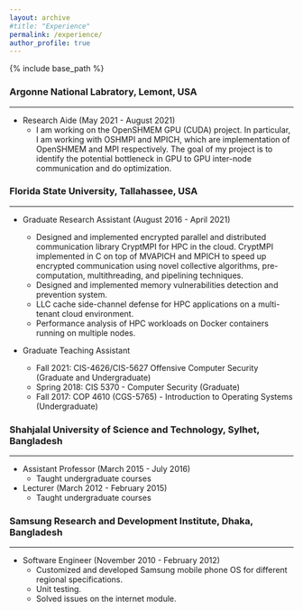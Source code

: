 ```yaml
---
layout: archive
#title: "Experience"
permalink: /experience/
author_profile: true
---
```

{% include base_path %}

 
### Argonne National Labratory, Lemont, USA     
----
* Research Aide (May 2021 - August 2021)
    * I am working on the OpenSHMEM GPU (CUDA) project. In particular, I am working with OSHMPI and
      MPICH, which are implementation of OpenSHMEM and MPI respectively. The
      goal of my project is to identify the potential bottleneck in GPU to GPU inter-node
      communication and do optimization.

### Florida State University, Tallahassee, USA       
----
* Graduate Research Assistant (August 2016 - April 2021)
    *  Designed and implemented encrypted parallel and distributed communication library CryptMPI for HPC in the cloud.  CryptMPI implemented in C on top of MVAPICH and MPICH to speed up encrypted communication using novel collective algorithms, pre-computation, multithreading, and pipelining techniques.
    *  Designed and implemented memory vulnerabilities detection and prevention system.
    *  LLC cache side-channel defense for HPC applications on a multi-tenant cloud environment.
    *  Performance analysis of HPC workloads on Docker containers running on multiple nodes.

* Graduate Teaching Assistant
    * Fall 2021: CIS-4626/CIS-5627 Offensive Computer Security (Graduate and Undergraduate) 
    * Spring 2018: CIS 5370 - Computer Security (Graduate)
    * Fall 2017: COP 4610 (CGS-5765) - Introduction to Operating Systems (Undergraduate)


### Shahjalal University of Science and Technology, Sylhet, Bangladesh       
----
* Assistant Professor (March 2015 - July 2016)
    * Taught undergraduate courses
* Lecturer (March 2012 - February 2015)
  * Taught undergraduate courses

### Samsung Research and Development Institute, Dhaka, Bangladesh        
----
* Software Engineer (November 2010 - February 2012)
    * Customized and developed Samsung mobile phone OS for different regional specifications.
    * Unit testing.
    * Solved issues on the internet module.

